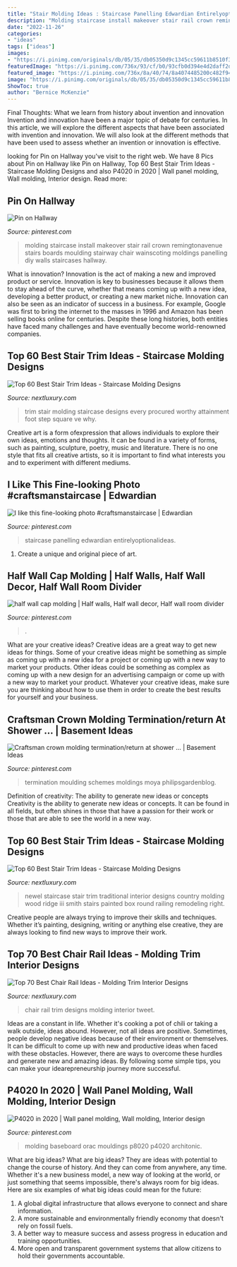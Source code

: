 ```yaml
---
title: "Stair Molding Ideas : Staircase Panelling Edwardian Entirelyoptionalideas"
description: "Molding staircase install makeover stair rail crown remingtonavenue stairs boards moulding stairway chair wainscoting moldings panelling diy walls staircases hallway"
date: "2022-11-26"
categories:
- "ideas"
tags: ["ideas"]
images:
- "https://i.pinimg.com/originals/db/05/35/db05350d9c1345cc59611b8510f3df27.png"
featuredImage: "https://i.pinimg.com/736x/93/cf/b0/93cfb0d394e4d2daff2dee05ea1bb848.jpg"
featured_image: "https://i.pinimg.com/736x/8a/40/74/8a4074485200c482f947b80bb2746d50--crown-moldings-bathroom-crown-molding.jpg?b=t"
image: "https://i.pinimg.com/originals/db/05/35/db05350d9c1345cc59611b8510f3df27.png"
ShowToc: true
author: "Bernice McKenzie"
---
```



Final Thoughts: What we learn from history about invention and innovation
Invention and innovation have been a major topic of debate for centuries. In this article, we will explore the different aspects that have been associated with invention and innovation. We will also look at the different methods that have been used to assess whether an invention or innovation is effective.

	

		
looking for Pin on Hallway you've visit to the right web. We have 8 Pics about Pin on Hallway like Pin on Hallway, Top 60 Best Stair Trim Ideas - Staircase Molding Designs and also P4020 in 2020 | Wall panel molding, Wall molding, Interior design. Read more:
		
    
## Pin On Hallway

<img loading=lazy src="https://i.pinimg.com/736x/b7/31/86/b731864b67956170b4631ba38507cd18--staircase-makeover-crown-molding.jpg" onerror="this.onerror=null;this.src='https://tse2.mm.bing.net/th?id=OIP.67IgVF2znvxmilTaBEY4swHaLL&amp;pid=15.1';" alt="Pin on Hallway">

_Source: pinterest.com_

>molding staircase install makeover stair rail crown remingtonavenue stairs boards moulding stairway chair wainscoting moldings panelling diy walls staircases hallway. 

	

What is innovation?
Innovation is the act of making a new and improved product or service. Innovation is key to businesses because it allows them to stay ahead of the curve, whether that means coming up with a new idea, developing a better product, or creating a new market niche. Innovation can also be seen as an indicator of success in a business. For example, Google was first to bring the internet to the masses in 1996 and Amazon has been selling books online for centuries. Despite these long histories, both entities have faced many challenges and have eventually become world-renowned companies.

    
## Top 60 Best Stair Trim Ideas - Staircase Molding Designs

<img loading=lazy src="http://nextluxury.com/wp-content/uploads/home-ideas-stair-trim.jpg" onerror="this.onerror=null;this.src='https://tse3.mm.bing.net/th?id=OIP.3RyPpm85-aLN5LRhrGfHpQAAAA&amp;pid=15.1';" alt="Top 60 Best Stair Trim Ideas - Staircase Molding Designs">

_Source: nextluxury.com_

>trim stair molding staircase designs every procured worthy attainment foot step square ve why. 

	

Creative art is a form ofexpression that allows individuals to explore their own ideas, emotions and thoughts. It can be found in a variety of forms, such as painting, sculpture, poetry, music and literature. There is no one style that fits all creative artists, so it is important to find what interests you and to experiment with different mediums.

    
## I Like This Fine-looking Photo #craftsmanstaircase | Edwardian

<img loading=lazy src="https://i.pinimg.com/originals/db/05/35/db05350d9c1345cc59611b8510f3df27.png" onerror="this.onerror=null;this.src='https://tse2.mm.bing.net/th?id=OIP.f5W3mG9RuecJh0qcFR8NfQAAAA&amp;pid=15.1';" alt="I like this fine-looking photo #craftsmanstaircase | Edwardian">

_Source: pinterest.com_

>staircase panelling edwardian entirelyoptionalideas. 

	

1. Create a unique and original piece of art.

    
## Half Wall Cap Molding | Half Walls, Half Wall Decor, Half Wall Room Divider

<img loading=lazy src="https://i.pinimg.com/736x/47/16/61/471661511f953941d33f612ec42c421d.jpg" onerror="this.onerror=null;this.src='https://tse2.mm.bing.net/th?id=OIP.ofKv43JP9CEJt0aNPqxBegHaFj&amp;pid=15.1';" alt="half wall cap molding | Half walls, Half wall decor, Half wall room divider">

_Source: pinterest.com_

>. 

	

What are your creative ideas?
Creative ideas are a great way to get new ideas for things. Some of your creative ideas might be something as simple as coming up with a new idea for a project or coming up with a new way to market your products. Other ideas could be something as complex as coming up with a new design for an advertising campaign or come up with a new way to market your product. Whatever your creative ideas, make sure you are thinking about how to use them in order to create the best results for yourself and your business.

    
## Craftsman Crown Molding Termination/return At Shower … | Basement Ideas

<img loading=lazy src="https://i.pinimg.com/736x/8a/40/74/8a4074485200c482f947b80bb2746d50--crown-moldings-bathroom-crown-molding.jpg?b=t" onerror="this.onerror=null;this.src='https://tse1.mm.bing.net/th?id=OIP.kMSy44o8FRP3kHbsQqB2swDYEg&amp;pid=15.1';" alt="Craftsman crown molding termination/return at shower … | Basement Ideas">

_Source: pinterest.com_

>termination moulding schemes moldings moya philipsgardenblog. 

	

Definition of creativity: The ability to generate new ideas or concepts
Creativity is the ability to generate new ideas or concepts. It can be found in all fields, but often shines in those that have a passion for their work or those that are able to see the world in a new way.

    
## Top 60 Best Stair Trim Ideas - Staircase Molding Designs

<img loading=lazy src="http://nextluxury.com/wp-content/uploads/stair-trim-spectacular-ideas.jpg" onerror="this.onerror=null;this.src='https://tse1.mm.bing.net/th?id=OIP.xRbBKNhrVymjCEhZPnh1IgAAAA&amp;pid=15.1';" alt="Top 60 Best Stair Trim Ideas - Staircase Molding Designs">

_Source: nextluxury.com_

>newel staircase stair trim traditional interior designs country molding wood ridge iii smith stairs painted box round railing remodeling right. 

	

Creative people are always trying to improve their skills and techniques. Whether it’s painting, designing, writing or anything else creative, they are always looking to find new ways to improve their work.

    
## Top 70 Best Chair Rail Ideas - Molding Trim Interior Designs

<img loading=lazy src="http://nextluxury.com/wp-content/uploads/nice-chair-rail-millwork-trim-ideas.jpg" onerror="this.onerror=null;this.src='https://tse1.mm.bing.net/th?id=OIP.RgHtsmaoTzc_oT6rXIQzbwAAAA&amp;pid=15.1';" alt="Top 70 Best Chair Rail Ideas - Molding Trim Interior Designs">

_Source: nextluxury.com_

>chair rail trim designs molding interior tweet. 

	

Ideas are a constant in life. Whether it's cooking a pot of chili or taking a walk outside, ideas abound. However, not all ideas are positive. Sometimes, people develop negative ideas because of their environment or themselves. It can be difficult to come up with new and productive ideas when faced with these obstacles. However, there are ways to overcome these hurdles and generate new and amazing ideas. By following some simple tips, you can make your idearepreneurship journey more successful.

    
## P4020 In 2020 | Wall Panel Molding, Wall Molding, Interior Design

<img loading=lazy src="https://i.pinimg.com/736x/93/cf/b0/93cfb0d394e4d2daff2dee05ea1bb848.jpg" onerror="this.onerror=null;this.src='https://tse3.mm.bing.net/th?id=OIP.NBQ9LD5daAiU_qnUnErk5wHaLH&amp;pid=15.1';" alt="P4020 in 2020 | Wall panel molding, Wall molding, Interior design">

_Source: pinterest.com_

>molding baseboard orac mouldings p8020 p4020 architonic. 

	

What are big ideas?
What are big ideas? They are ideas with potential to change the course of history. And they can come from anywhere, any time. Whether it's a new business model, a new way of looking at the world, or just something that seems impossible, there's always room for big ideas. Here are six examples of what big ideas could mean for the future:
1. A global digital infrastructure that allows everyone to connect and share information.
2. A more sustainable and environmentally friendly economy that doesn't rely on fossil fuels.
3. A better way to measure success and assess progress in education and training opportunities.
4. More open and transparent government systems that allow citizens to hold their governments accountable.

